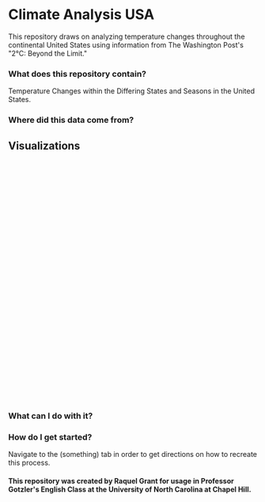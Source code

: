 # Climate Analysis USA

This repository draws on analyzing temperature changes throughout the continental United States using information from The Washington Post's "2°C: Beyond the Limit."
### What does this repository contain?

Temperature Changes within the Differing States and Seasons in the United States.
### Where did this data come from?


## Visualizations

<div style="min-height:483px"><Graph></Graph><noscript><img src="https://datawrapper.dwcdn.net/vOH2p/full.png" alt="" /></noscript></div>


### What can I do with it?

### How do I get started?

Navigate to the (something) tab in order to get directions on how to recreate this process. 
#### This repository was created by Raquel Grant for usage in Professor Gotzler's English Class at the University of North Carolina at Chapel Hill. 
